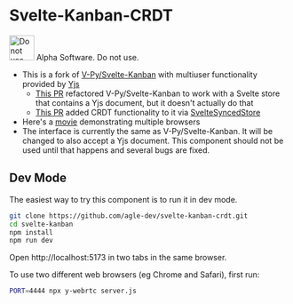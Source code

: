 # Svelte-Kanban-CRDT

<img alt="Do not use" height=45 width=45 src="https://dejpknyizje2n.cloudfront.net/svgcustom/templates/sample/do-not-use-thumb.png"/> Alpha Software. Do not use.

- This is a fork of [V-Py/Svelte-Kanban](https://github.com/V-Py/svelte-kanban) with multiuser functionality provided by [Yjs](https://github.com/yjs/yjs)
  - [This PR](https://github.com/V-Py/svelte-kanban/pull/84) refactored V-Py/Svelte-Kanban to work with a Svelte store that contains a Yjs document, but it doesn't actually do that
  - [This PR](https://github.com/agle-dev/svelte-kanban-crdt/pulls/1) added CRDT functionality to it via [SvelteSyncedStore](https://syncedstore.org/docs/svelte/)
- Here's a [movie](https://github-production-user-asset-6210df.s3.amazonaws.com/12297328/263563652-e4c8b0ee-6128-4c9c-b3f6-6f439610da1a.mp4) demonstrating multiple browsers
- The interface is currently the same as V-Py/Svelte-Kanban. It will be changed to also accept a Yjs document. This component should not be used until that happens and several bugs are fixed.

## Dev Mode

The easiest way to try this component is to run it in dev mode.

```sh
git clone https://github.com/agle-dev/svelte-kanban-crdt.git
cd svelte-kanban
npm install
npm run dev
```

Open http://localhost:5173 in two tabs in the same browser.

To use two different web browsers (eg Chrome and Safari), first run:

```sh
PORT=4444 npx y-webrtc server.js
```
